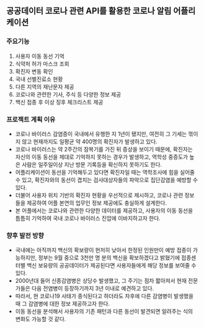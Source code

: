 ## 공공데이터 코로나 관련 API를 활용한 코로나 알림 어플리케이션

### 주요기능
1. 사용자 이동 동선 기억
2. 식약처 허가 마스크 조회
3. 확진자 변동 확인
4. 국내 선별진료소 현황
5. 다른 지역의 재난문자 제공
6. 코로나와 관련한 기사, 주식 등 다양한 정보 제공
7. 백신 접종 후 이상 징후 체크리스트 제공


### 프로젝트 계획 이유
- 코로나 바이러스 감염증이 국내에서 유행한 지 1년이 됐지만, 여전히 그 기세는 꺾이지 않고 현재까지도 일평균 약 400명의 확진자가 발생하고 있다. 
- 코로나 바이러스는 약 2주간의 잠복기를 가진 뒤 증상을 보이기 때문에, 확진자는 자신의 이동 동선을 제대로 기억하지 못하는 경우가 발생하고, 역학성 중증도가 높은 사람은 일주일이상 지난 방문 기록등을 확신하지 못하기도 한다. 
- 어플리케이션이 동선을 기억해두고 있다면 확진자일 때는 역학조사에 힘을 실어줄 수 있고, 확진자와의 동선이 겹치는 검사대상자들의 파악으로 집단감염을 예방할 수 있다. 
- 더불어 사용자 위치 기반의 확진자 현황을 우선적으로 제시하고, 코로나 관련 정보들을 제공하여 어플 본연의 업무인 정보 제공에도 충실하게 설계한다. 
- 본 어플에서는 코로나와 관련한 다양한 데이터를 제공하고, 사용자의 이동 동선을 틈틈히 기억하여 국내 코로나 바이러스 진압에 이바지하고자 한다.

### 향후 발전 방향
- 국내에는 아직까지 백신의 확보량이 현저히 낮아서 한정된 인원만이 예방 접종이 가능하지만, 정부는 9월 중으로 3천만 명 분의 백신을 확보하겠다고 밝혔기에 접종센터별 백신 보유량의 공공데이터가 제공된다면 사용자들에게 해당 정보를 보여줄 수 있다.
- 2000년대 들어 신종감염병은 상당수 발생했고, 그 주기는 점차 짧아져서 현재 전문가들은 다음 전염병이 등장하기까지 3년 이내로 예견하고 있다.
- 따라서, 현 코로나19 사태가 종식된다고 하더라도 차후에 다른 감염병이 발생했을 때 그 감염병에 대한 정보 제공하고자 한다.
- 이동 동선을 분석해서 사용자의 기존 패턴과 다른 동선이 발견되면 알려주는 식의 변화도 가능할 것 같다.
